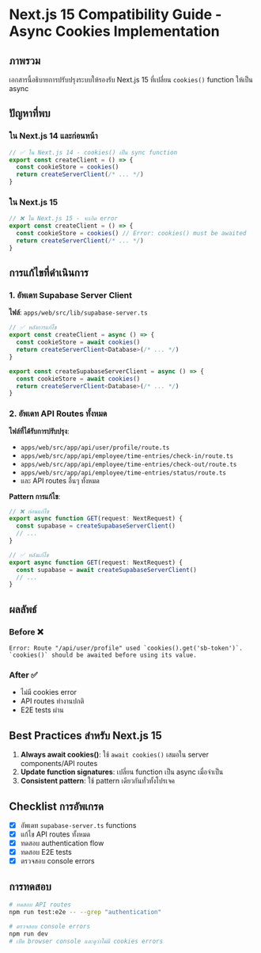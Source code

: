 # Next.js 15 Compatibility Guide - Async Cookies Implementation

## ภาพรวม

เอกสารนี้อธิบายการปรับปรุงระบบให้รองรับ Next.js 15 ที่เปลี่ยน `cookies()` function ให้เป็น async

## ปัญหาที่พบ

### ใน Next.js 14 และก่อนหน้า
```typescript
// ✅ ใน Next.js 14 - cookies() เป็น sync function
export const createClient = () => {
  const cookieStore = cookies()
  return createServerClient(/* ... */)
}
```

### ใน Next.js 15
```typescript
// ❌ ใน Next.js 15 - จะเกิด error
export const createClient = () => {
  const cookieStore = cookies() // Error: cookies() must be awaited
  return createServerClient(/* ... */)
}
```

## การแก้ไขที่ดำเนินการ

### 1. อัพเดท Supabase Server Client

**ไฟล์**: `apps/web/src/lib/supabase-server.ts`

```typescript
// ✅ หลังการแก้ไข
export const createClient = async () => {
  const cookieStore = await cookies()
  return createServerClient<Database>(/* ... */)
}

export const createSupabaseServerClient = async () => {
  const cookieStore = await cookies()
  return createServerClient<Database>(/* ... */)
}
```

### 2. อัพเดท API Routes ทั้งหมด

**ไฟล์ที่ได้รับการปรับปรุง**:
- `apps/web/src/app/api/user/profile/route.ts`
- `apps/web/src/app/api/employee/time-entries/check-in/route.ts`
- `apps/web/src/app/api/employee/time-entries/check-out/route.ts`
- `apps/web/src/app/api/employee/time-entries/status/route.ts`
- และ API routes อื่นๆ ทั้งหมด

**Pattern การแก้ไข**:
```typescript
// ❌ ก่อนแก้ไข
export async function GET(request: NextRequest) {
  const supabase = createSupabaseServerClient()
  // ...
}

// ✅ หลังแก้ไข
export async function GET(request: NextRequest) {
  const supabase = await createSupabaseServerClient()
  // ...
}
```

## ผลลัพธ์

### Before ❌
```
Error: Route "/api/user/profile" used `cookies().get('sb-token')`. 
`cookies()` should be awaited before using its value.
```

### After ✅
- ไม่มี cookies error
- API routes ทำงานปกติ
- E2E tests ผ่าน

## Best Practices สำหรับ Next.js 15

1. **Always await cookies()**: ใช้ `await cookies()` เสมอใน server components/API routes
2. **Update function signatures**: เปลี่ยน function เป็น async เมื่อจำเป็น
3. **Consistent pattern**: ใช้ pattern เดียวกันทั่วทั้งโปรเจค

## Checklist การอัพเกรด

- [x] อัพเดท `supabase-server.ts` functions
- [x] แก้ไข API routes ทั้งหมด
- [x] ทดสอบ authentication flow
- [x] ทดสอบ E2E tests
- [x] ตรวจสอบ console errors

## การทดสอบ

```bash
# ทดสอบ API routes
npm run test:e2e -- --grep "authentication"

# ตรวจสอบ console errors
npm run dev
# เปิด browser console และดูว่าไม่มี cookies errors
```
